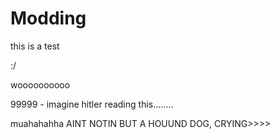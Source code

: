 Modding
=======
this is a test


:/

woooooooooo


99999 - imagine hitler reading this........




muahahahha AINT NOTIN BUT A HOUUND DOG, CRYING>>>>